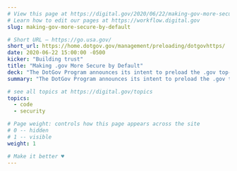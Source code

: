 ```yaml
---
# View this page at https://digital.gov/2020/06/22/making-gov-more-secure-by-default
# Learn how to edit our pages at https://workflow.digital.gov
slug: making-gov-more-secure-by-default

# Short URL — https://go.usa.gov/
short_url: https://home.dotgov.gov/management/preloading/dotgovhttps/
date: 2020-06-22 15:00:00 -0500
kicker: "Building trust"
title: "Making .gov More Secure by Default"
deck: "The DotGov Program announces its intent to preload the .gov top-level domain in order to protect .gov site visitors."
summary: "The DotGov Program announces its intent to preload the .gov top-level domain in order to protect .gov site visitors."

# see all topics at https://digital.gov/topics
topics: 
  - code
  - security

# Page weight: controls how this page appears across the site
# 0 -- hidden
# 1 -- visible
weight: 1

# Make it better ♥
---
```

